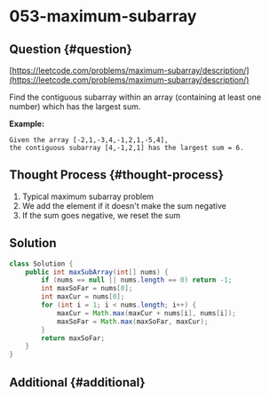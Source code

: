 # 053-maximum-subarray

## Question {#question}

[https://leetcode.com/problems/maximum-subarray/description/](https://leetcode.com/problems/maximum-subarray/description/)

Find the contiguous subarray within an array \(containing at least one number\) which has the largest sum.

**Example:**

```text
Given the array [-2,1,-3,4,-1,2,1,-5,4],
the contiguous subarray [4,-1,2,1] has the largest sum = 6.
```

## Thought Process {#thought-process}

1. Typical maximum subarray problem
2. We add the element if it doesn't make the sum negative
3. If the sum goes negative, we reset the sum

## Solution

```java
class Solution {
    public int maxSubArray(int[] nums) {
        if (nums == null || nums.length == 0) return -1;
        int maxSoFar = nums[0];
        int maxCur = nums[0];
        for (int i = 1; i < nums.length; i++) {
            maxCur = Math.max(maxCur + nums[i], nums[i]);
            maxSoFar = Math.max(maxSoFar, maxCur);
        }
        return maxSoFar;
    }
}
```

## Additional {#additional}

